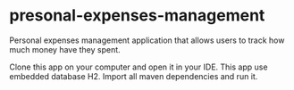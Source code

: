 # presonal-expenses-management
Personal expenses management application that allows users to track how much money have they spent. 

Clone this app on your computer and open it in your IDE.
This app use embedded database H2.
Import all maven dependencies and run it.

